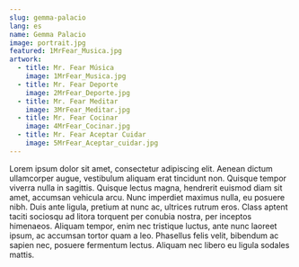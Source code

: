 ```yaml
---
slug: gemma-palacio
lang: es
name: Gemma Palacio
image: portrait.jpg
featured: 1MrFear_Musica.jpg
artwork:
  - title: Mr. Fear Música
    image: 1MrFear_Musica.jpg
  - title: Mr. Fear Deporte
    image: 2MrFear_Deporte.jpg
  - title: Mr. Fear Meditar
    image: 3MrFear_Meditar.jpg
  - title: Mr. Fear Cocinar
    image: 4MrFear_Cocinar.jpg
  - title: Mr. Fear Aceptar Cuidar
    image: 5MrFear_Aceptar_cuidar.jpg
---
```


Lorem ipsum dolor sit amet, consectetur adipiscing elit. Aenean dictum
ullamcorper augue, vestibulum aliquam erat tincidunt non. Quisque tempor viverra
nulla in sagittis. Quisque lectus magna, hendrerit euismod diam sit amet,
accumsan vehicula arcu. Nunc imperdiet maximus nulla, eu posuere nibh. Duis ante
ligula, pretium at nunc ac, ultrices rutrum eros. Class aptent taciti sociosqu
ad litora torquent per conubia nostra, per inceptos himenaeos. Aliquam tempor,
enim nec tristique luctus, ante nunc laoreet ipsum, ac accumsan tortor quam a
leo. Phasellus felis velit, bibendum ac sapien nec, posuere fermentum lectus.
Aliquam nec libero eu ligula sodales mattis.

